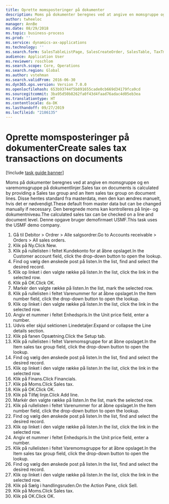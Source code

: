 ```yaml
---
title: Oprette momsposteringer på dokumenter
description: Moms på dokumenter beregnes ved at angive en momsgruppe og en varemomsgruppe på dokumentlinjer.
author: twheeloc
manager: AnnBe
ms.date: 08/29/2018
ms.topic: business-process
ms.prod: ''
ms.service: dynamics-ax-applications
ms.technology: ''
ms.search.form: SalesTableListPage, SalesCreateOrder, SalesTable, TaxTmpWorkTrans
audience: Application User
ms.reviewer: roschlom
ms.search.scope: Core, Operations
ms.search.region: Global
ms.author: vstehman
ms.search.validFrom: 2016-06-30
ms.dyn365.ops.version: Version 7.0.0
ms.openlocfilehash: 653b93744f5b891655cade0cb669d34179fca9cd
ms.sourcegitcommit: 3ba95d50b8262fa0f43d4faad76adac4d05eb3ea
ms.translationtype: HT
ms.contentlocale: da-DK
ms.lasthandoff: 09/27/2019
ms.locfileid: "2186135"
---
```

# <a name="create-sales-tax-transactions-on-documents"></a><span data-ttu-id="e2d8f-103">Oprette momsposteringer på dokumenter</span><span class="sxs-lookup"><span data-stu-id="e2d8f-103">Create sales tax transactions on documents</span></span>

[!include [task guide banner](../../includes/task-guide-banner.md)]

<span data-ttu-id="e2d8f-104">Moms på dokumenter beregnes ved at angive en momsgruppe og en varemomsgruppe på dokumentlinjer.</span><span class="sxs-lookup"><span data-stu-id="e2d8f-104">Sales tax on documents is calculated by providing a Sales tax group and an Item sales tax group on document lines.</span></span> <span data-ttu-id="e2d8f-105">Disse hentes standard fra masterdata, men den kan ændres manuelt, hvis det er nødvendigt.</span><span class="sxs-lookup"><span data-stu-id="e2d8f-105">These default from master data but can be changed manually if necessary.</span></span> <span data-ttu-id="e2d8f-106">Den beregnede moms kan kontrolleres på linje- og dokumentniveau.</span><span class="sxs-lookup"><span data-stu-id="e2d8f-106">The calculated sales tax can be checked on a line and document level.</span></span> <span data-ttu-id="e2d8f-107">Denne opgave bruger demofirmaet USMF.</span><span class="sxs-lookup"><span data-stu-id="e2d8f-107">This task uses the USMF demo company.</span></span>

1. <span data-ttu-id="e2d8f-108">Gå til Debitor > Ordrer > Alle salgsordrer.</span><span class="sxs-lookup"><span data-stu-id="e2d8f-108">Go to Accounts receivable > Orders > All sales orders.</span></span>
2. <span data-ttu-id="e2d8f-109">Klik på Ny.</span><span class="sxs-lookup"><span data-stu-id="e2d8f-109">Click New.</span></span>
3. <span data-ttu-id="e2d8f-110">Klik på rullelisten i feltet Kundekonto for at åbne opslaget.</span><span class="sxs-lookup"><span data-stu-id="e2d8f-110">In the Customer account field, click the drop-down button to open the lookup.</span></span>
4. <span data-ttu-id="e2d8f-111">Find og vælg den ønskede post på listen.</span><span class="sxs-lookup"><span data-stu-id="e2d8f-111">In the list, find and select the desired record.</span></span>
5. <span data-ttu-id="e2d8f-112">Klik op linket i den valgte række på listen.</span><span class="sxs-lookup"><span data-stu-id="e2d8f-112">In the list, click the link in the selected row.</span></span>
6. <span data-ttu-id="e2d8f-113">Klik på OK.</span><span class="sxs-lookup"><span data-stu-id="e2d8f-113">Click OK.</span></span>
7. <span data-ttu-id="e2d8f-114">Markér den valgte række på listen.</span><span class="sxs-lookup"><span data-stu-id="e2d8f-114">In the list, mark the selected row.</span></span>
8. <span data-ttu-id="e2d8f-115">Klik på rullelisten i feltet Varenummer for at åbne opslaget.</span><span class="sxs-lookup"><span data-stu-id="e2d8f-115">In the Item number field, click the drop-down button to open the lookup.</span></span>
9. <span data-ttu-id="e2d8f-116">Klik op linket i den valgte række på listen.</span><span class="sxs-lookup"><span data-stu-id="e2d8f-116">In the list, click the link in the selected row.</span></span>
10. <span data-ttu-id="e2d8f-117">Angiv et nummer i feltet Enhedspris.</span><span class="sxs-lookup"><span data-stu-id="e2d8f-117">In the Unit price field, enter a number.</span></span>
11. <span data-ttu-id="e2d8f-118">Udvis eller skjul sektionen Linedetaljer.</span><span class="sxs-lookup"><span data-stu-id="e2d8f-118">Expand or collapse the Line details section.</span></span>
12. <span data-ttu-id="e2d8f-119">Klik på fanen Opsætning.</span><span class="sxs-lookup"><span data-stu-id="e2d8f-119">Click the Setup tab.</span></span>
13. <span data-ttu-id="e2d8f-120">Klik på rullelisten i feltet Varemomsgruppe for at åbne opslaget.</span><span class="sxs-lookup"><span data-stu-id="e2d8f-120">In the Item sales tax group field, click the drop-down button to open the lookup.</span></span>
14. <span data-ttu-id="e2d8f-121">Find og vælg den ønskede post på listen.</span><span class="sxs-lookup"><span data-stu-id="e2d8f-121">In the list, find and select the desired record.</span></span>
15. <span data-ttu-id="e2d8f-122">Klik op linket i den valgte række på listen.</span><span class="sxs-lookup"><span data-stu-id="e2d8f-122">In the list, click the link in the selected row.</span></span>
16. <span data-ttu-id="e2d8f-123">Klik på Finans.</span><span class="sxs-lookup"><span data-stu-id="e2d8f-123">Click Financials.</span></span>
17. <span data-ttu-id="e2d8f-124">Klik på Moms.</span><span class="sxs-lookup"><span data-stu-id="e2d8f-124">Click Sales tax.</span></span>
18. <span data-ttu-id="e2d8f-125">Klik på OK.</span><span class="sxs-lookup"><span data-stu-id="e2d8f-125">Click OK.</span></span>
19. <span data-ttu-id="e2d8f-126">Klik på Tilføj linje.</span><span class="sxs-lookup"><span data-stu-id="e2d8f-126">Click Add line.</span></span>
20. <span data-ttu-id="e2d8f-127">Markér den valgte række på listen.</span><span class="sxs-lookup"><span data-stu-id="e2d8f-127">In the list, mark the selected row.</span></span>
21. <span data-ttu-id="e2d8f-128">Klik på rullelisten i feltet Varenummer for at åbne opslaget.</span><span class="sxs-lookup"><span data-stu-id="e2d8f-128">In the Item number field, click the drop-down button to open the lookup.</span></span>
22. <span data-ttu-id="e2d8f-129">Find og vælg den ønskede post på listen.</span><span class="sxs-lookup"><span data-stu-id="e2d8f-129">In the list, find and select the desired record.</span></span>
23. <span data-ttu-id="e2d8f-130">Klik op linket i den valgte række på listen.</span><span class="sxs-lookup"><span data-stu-id="e2d8f-130">In the list, click the link in the selected row.</span></span>
24. <span data-ttu-id="e2d8f-131">Angiv et nummer i feltet Enhedspris.</span><span class="sxs-lookup"><span data-stu-id="e2d8f-131">In the Unit price field, enter a number.</span></span>
25. <span data-ttu-id="e2d8f-132">Klik på rullelisten i feltet Varemomsgruppe for at åbne opslaget.</span><span class="sxs-lookup"><span data-stu-id="e2d8f-132">In the Item sales tax group field, click the drop-down button to open the lookup.</span></span>
26. <span data-ttu-id="e2d8f-133">Find og vælg den ønskede post på listen.</span><span class="sxs-lookup"><span data-stu-id="e2d8f-133">In the list, find and select the desired record.</span></span>
27. <span data-ttu-id="e2d8f-134">Klik op linket i den valgte række på listen.</span><span class="sxs-lookup"><span data-stu-id="e2d8f-134">In the list, click the link in the selected row.</span></span>
28. <span data-ttu-id="e2d8f-135">Klik på Sælg i handlingsruden.</span><span class="sxs-lookup"><span data-stu-id="e2d8f-135">On the Action Pane, click Sell.</span></span>
29. <span data-ttu-id="e2d8f-136">Klik på Moms.</span><span class="sxs-lookup"><span data-stu-id="e2d8f-136">Click Sales tax.</span></span>
30. <span data-ttu-id="e2d8f-137">Klik på OK.</span><span class="sxs-lookup"><span data-stu-id="e2d8f-137">Click OK.</span></span>

